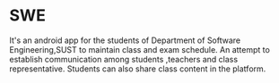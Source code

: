 # SWE
It's an android app for the  students of Department of Software Engineering,SUST to maintain class and exam schedule. An attempt to establish communication among students ,teachers and class representative. Students can also share class content in the platform.   
